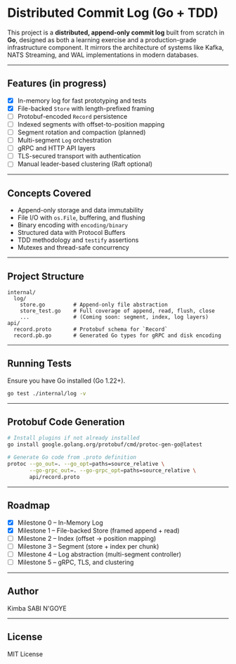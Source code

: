 # Distributed Commit Log (Go + TDD)

This project is a **distributed, append-only commit log** built from scratch in **Go**, designed as both a learning exercise and a production-grade infrastructure component. It mirrors the architecture of systems like Kafka, NATS Streaming, and WAL implementations in modern databases.

---

## Features (in progress)

* [x] In-memory log for fast prototyping and tests
* [x] File-backed `Store` with length-prefixed framing
* [ ] Protobuf-encoded `Record` persistence
* [ ] Indexed segments with offset-to-position mapping
* [ ] Segment rotation and compaction (planned)
* [ ] Multi-segment `Log` orchestration
* [ ] gRPC and HTTP API layers
* [ ] TLS-secured transport with authentication
* [ ] Manual leader-based clustering (Raft optional)

---

## Concepts Covered

* Append-only storage and data immutability
* File I/O with `os.File`, buffering, and flushing
* Binary encoding with `encoding/binary`
* Structured data with Protocol Buffers
* TDD methodology and `testify` assertions
* Mutexes and thread-safe concurrency

---

## Project Structure

```
internal/
  log/
    store.go         # Append-only file abstraction
    store_test.go    # Full coverage of append, read, flush, close
    ...              # (Coming soon: segment, index, log layers)
api/
  record.proto       # Protobuf schema for `Record`
  record.pb.go       # Generated Go types for gRPC and disk encoding
```

---

## Running Tests

Ensure you have Go installed (Go 1.22+).

```bash
go test ./internal/log -v
```

---

## Protobuf Code Generation

```bash
# Install plugins if not already installed
go install google.golang.org/protobuf/cmd/protoc-gen-go@latest

# Generate Go code from .proto definition
protoc --go_out=. --go_opt=paths=source_relative \
       --go-grpc_out=. --go-grpc_opt=paths=source_relative \
       api/record.proto
```

---

## Roadmap

* [x] Milestone 0 – In-Memory Log
* [x] Milestone 1 – File-backed Store (framed append + read)
* [ ] Milestone 2 – Index (offset → position mapping)
* [ ] Milestone 3 – Segment (store + index per chunk)
* [ ] Milestone 4 – Log abstraction (multi-segment controller)
* [ ] Milestone 5 – gRPC, TLS, and clustering

---

## Author

Kimba SABI N'GOYE

---

## License

MIT License
